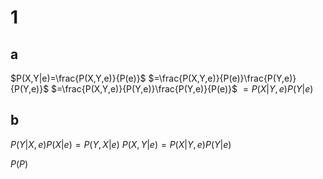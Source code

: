 # 1

## a

$P(X,Y|e)=\frac{P(X,Y,e)}{P(e)}$
$=\frac{P(X,Y,e)}{P(e)}\frac{P(Y,e)}{P(Y,e)}$
$=\frac{P(X,Y,e)}{P(Y,e)}\frac{P(Y,e)}{P(e)}$
$=P(X|Y,e)P(Y|e)$

## b

$P(Y|X,e)P(X|e)=P(Y,X|e)$
$P(X,Y|e)=P(X|Y,e)P(Y|e)$

$P(P)$
